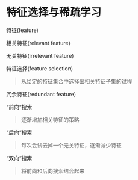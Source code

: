 # 特征选择与稀疏学习

特征(feature)

相关特征(relevant feature)

无关特征(irrelevant feature)

特征选择(feature selection)

> 从给定的特征集合中选择出相关特征子集的过程



冗余特征(redundant feature)



“前向”搜索

> 逐渐增加相关特征的策略

“后向”搜索

> 每次尝试去掉一个无关特征，逐渐减少特征

“双向”搜索

> 将前向和后向搜索结合起来

